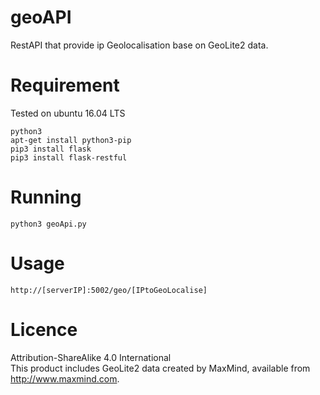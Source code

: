 # geoAPI
RestAPI that provide ip Geolocalisation base on GeoLite2 data. 

# Requirement 

Tested on ubuntu 16.04 LTS 

	python3
	apt-get install python3-pip
	pip3 install flask
	pip3 install flask-restful 

# Running 

	python3 geoApi.py

# Usage 

	http://[serverIP]:5002/geo/[IPtoGeoLocalise]

# Licence

Attribution-ShareAlike 4.0 International  
This product includes GeoLite2 data created by MaxMind, available from
http://www.maxmind.com.
